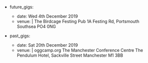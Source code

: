 - future_gigs:
  - date: Wed 4th December 2019
  - venue: |
       The Birdcage
       Festing Pub 
       1A Festing Rd, Portsmouth 
       Southsea PO4 0NG
    
    

- past_gigs:
  - date: Sat 20th December 2019
  - venue: |
       oggcamp.org
       The Manchester Conference Centre
       The Pendulum Hotel, Sackville Street 
       Manchester M1 3BB
  
